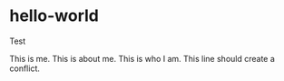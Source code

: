 # hello-world
Test

This is me. This is about me. This is who I am.
This line should create a conflict.
